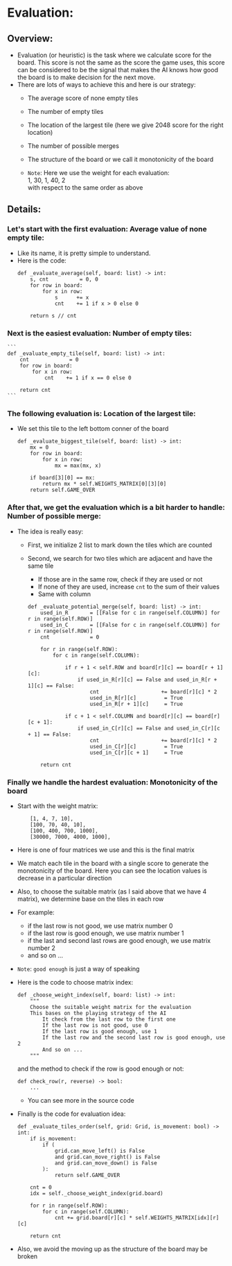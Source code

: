 # Evaluation:
## Overview:
+ Evaluation (or heuristic) is the task where we calculate score for the board. This score is not the same as the score the game uses, this score can be considered to be the signal that makes the AI knows how good the board is to make decision for the next move.
+ There are lots of ways to achieve this and here is our strategy:
  + The average score of none empty tiles
  + The number of empty tiles
  + The location of the largest tile (here we give 2048 score for the right location)
  + The number of possible merges
  + The structure of the board or we call it monotonicity of the board

  + `Note`: Here we use the weight for each evaluation: <br/>
        1, 30, 1, 40, 2 <br/>
        with respect to the same order as above <br/>

## Details:
### Let's start with the first evaluation: Average value of none empty tile:
+ Like its name, it is pretty simple to understand.
+ Here is the code:
    ```
    def _evaluate_average(self, board: list) -> int:
        s, cnt          = 0, 0
        for row in board:
            for x in row:
                s      += x
                cnt    += 1 if x > 0 else 0
        
        return s // cnt
    ```

### Next is the easiest evaluation: Number of empty tiles:
    ```
    def _evaluate_empty_tile(self, board: list) -> int:
        cnt             = 0
        for row in board:
            for x in row:
                cnt    += 1 if x == 0 else 0
        
        return cnt
    ```

### The following evaluation is: Location of the largest tile:
+ We set this tile to the left bottom conner of the board
    ```
    def _evaluate_biggest_tile(self, board: list) -> int:
        mx = 0
        for row in board:
            for x in row:
                mx = max(mx, x)
        
        if board[3][0] == mx:
            return mx * self.WEIGHTS_MATRIX[0][3][0]
        return self.GAME_OVER
    ```

### After that, we get the evaluation which is a bit harder to handle: Number of possible merge:
+ The idea is really easy:
  + First, we initialize 2 list to mark down the tiles which are counted 
  + Second, we search for two tiles which are adjacent and have the same tile
    + If those are in the same row, check if they are used or not
    + If none of they are used, increase `cnt` to the sum of their values
    + Same with column

    ```
    def _evaluate_potential_merge(self, board: list) -> int:
        used_in_R       = [[False for c in range(self.COLUMN)] for r in range(self.ROW)]
        used_in_C       = [[False for c in range(self.COLUMN)] for r in range(self.ROW)]
        cnt             = 0

        for r in range(self.ROW):
            for c in range(self.COLUMN):

                if r + 1 < self.ROW and board[r][c] == board[r + 1][c]:
                    if used_in_R[r][c] == False and used_in_R[r + 1][c] == False:
                        cnt                    += board[r][c] * 2
                        used_in_R[r][c]         = True
                        used_in_R[r + 1][c]     = True    
                    
                if c + 1 < self.COLUMN and board[r][c] == board[r][c + 1]:
                    if used_in_C[r][c] == False and used_in_C[r][c + 1] == False:
                        cnt                    += board[r][c] * 2
                        used_in_C[r][c]         = True
                        used_in_C[r][c + 1]     = True

        return cnt
    ```

### Finally we handle the hardest evaluation: Monotonicity of the board
+ Start with the weight matrix:
    ```
        [1, 4, 7, 10],
        [100, 70, 40, 10],
        [100, 400, 700, 1000],
        [30000, 7000, 4000, 1000],
    ```
+ Here is one of four matrices we use and this is the final matrix
+ We match each tile in the board with a single score to generate the monotonicity of the board. Here you can see the location values is decrease in a particular direction
+ Also, to choose the suitable matrix (as I said above that we have 4 matrix), we determine base on the tiles in each row
+ For example:
  + if the last row is not good, we use matrix number 0
  + if the last row is good enough, we use matrix number 1
  + if the last and second last rows are good enough, we use matrix number 2
  + and so on ...
+ `Note`: `good enough` is just a way of speaking
+ Here is the code to choose matrix index:
    ```
    def _choose_weight_index(self, board: list) -> int:
        """
        Choose the suitable weight matrix for the evaluation
        This bases on the playing strategy of the AI
            It check from the last row to the first one
            If the last row is not good, use 0
            If the last row is good enough, use 1
            If the last row and the second last row is good enough, use 2
            And so on ...
        """
    ```
    and the method to check if the row is good enough or not:
    ```
    def check_row(r, reverse) -> bool:
        ...
    ```
  + You can see more in the source code

+ Finally is the code for evaluation idea:
    ```
    def _evaluate_tiles_order(self, grid: Grid, is_movement: bool) -> int:
        if is_movement:
            if (
                grid.can_move_left() is False
                and grid.can_move_right() is False
                and grid.can_move_down() is False
            ):
                return self.GAME_OVER
        
        cnt = 0
        idx = self._choose_weight_index(grid.board)
        
        for r in range(self.ROW):
            for c in range(self.COLUMN):
                cnt += grid.board[r][c] * self.WEIGHTS_MATRIX[idx][r][c]

        return cnt
    ```
+ Also, we avoid the moving up as the structure of the board may be broken